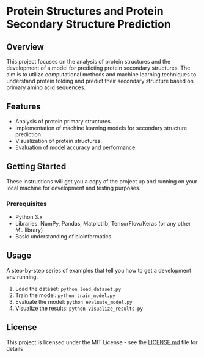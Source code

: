 # Protein Structures and Protein Secondary Structure Prediction

## Overview
This project focuses on the analysis of protein structures and the development of a model for predicting protein secondary structures. The aim is to utilize computational methods and machine learning techniques to understand protein folding and predict their secondary structure based on primary amino acid sequences.

## Features
- Analysis of protein primary structures.
- Implementation of machine learning models for secondary structure prediction.
- Visualization of protein structures.
- Evaluation of model accuracy and performance.

## Getting Started
These instructions will get you a copy of the project up and running on your local machine for development and testing purposes.

### Prerequisites
- Python 3.x
- Libraries: NumPy, Pandas, Matplotlib, TensorFlow/Keras (or any other ML library)
- Basic understanding of bioinformatics


## Usage
A step-by-step series of examples that tell you how to get a development env running.

1. Load the dataset: `python load_dataset.py`
2. Train the model: `python train_model.py`
3. Evaluate the model: `python evaluate_model.py`
4. Visualize the results: `python visualize_results.py`


## License
This project is licensed under the MIT License - see the [LICENSE.md](LICENSE.md) file for details

